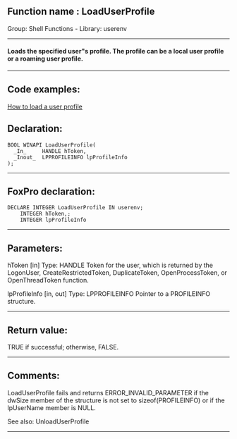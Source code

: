 
## Function name : LoadUserProfile
Group: Shell Functions - Library: userenv    
***  


#### Loads the specified user"s profile. The profile can be a local user profile or a roaming user profile.
***  


## Code examples:
[How to load a user profile](../../samples/sample_602.md)  

## Declaration:
```foxpro  
BOOL WINAPI LoadUserProfile(
  _In_     HANDLE hToken,
  _Inout_  LPPROFILEINFO lpProfileInfo
);  
```  
***  


## FoxPro declaration:
```foxpro  
DECLARE INTEGER LoadUserProfile IN userenv;
	INTEGER hToken,;
	INTEGER lpProfileInfo  
```  
***  


## Parameters:
hToken [in]
Type: HANDLE
Token for the user, which is returned by the LogonUser, CreateRestrictedToken, DuplicateToken, OpenProcessToken, or OpenThreadToken function. 

lpProfileInfo [in, out]
Type: LPPROFILEINFO
Pointer to a PROFILEINFO structure.  
***  


## Return value:
TRUE if successful; otherwise, FALSE.   
***  


## Comments:
LoadUserProfile fails and returns ERROR_INVALID_PARAMETER if the dwSize member of the structure is not set to sizeof(PROFILEINFO) or if the lpUserName member is NULL.  
  
See also: UnloadUserProfile   
  
***  

